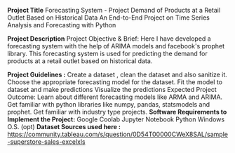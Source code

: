 **Project Title**
Forecasting System - Project Demand of Products at a Retail Outlet Based on Historical Data
An End-to-End Project on Time Series Analysis and Forecasting with Python

**Project Description**
Project Objective & Brief: Here I have developed a forecasting system with the help of ARIMA models and facebook's prophet library. This forecasting system is used for predicting the demand for products at a retail outlet based on historical data.

**Project Guidelines :**
Create a dataset , clean the dataset and also sanitize it.
Choose the appropriate forecasting model for the dataset.
Fit the model to dataset and make predictions
Visualize the predictions
Expected Project Outcome:
Learn about different forecasting models like ARMA and ARIMA.
Get familiar with python libraries like numpy, pandas, statsmodels and prophet.
Get familiar with industry type projects.
**Software Requirements to Implement the Project:**
Google Coolab
Jupyter Notebook
Python
Windows O.S. (opt)
**Dataset Sources used here :**
https://community.tableau.com/s/question/0D54T00000CWeX8SAL/sample-superstore-sales-excelxls
